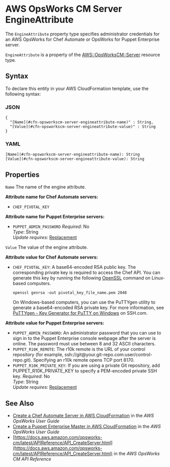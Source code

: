 # AWS OpsWorks CM Server EngineAttribute<a name="aws-properties-opsworkscm-server-engineattribute"></a>

<a name="aws-properties-opsworkscm-server-engineattribute-description"></a>The `EngineAttribute` property type specifies administrator credentials for an AWS OpsWorks for Chef Automate or OpsWorks for Puppet Enterprise server\.

<a name="aws-properties-opsworkscm-server-engineattribute-inheritance"></a>`EngineAttribute` is a property of the [AWS::OpsWorksCM::Server](aws-resource-opsworkscm-server.md) resource type\.

## Syntax<a name="aws-properties-opsworkscm-server-engineattribute-syntax"></a>

To declare this entity in your AWS CloudFormation template, use the following syntax:

### JSON<a name="aws-properties-opsworkscm-server-engineattribute-syntax.json"></a>

```
{
  "[Name](#cfn-opsworkscm-server-engineattribute-name)" : String,
  "[Value](#cfn-opsworkscm-server-engineattribute-value)" : String  
}
```

### YAML<a name="aws-properties-opsworkscm-server-engineattribute-syntax.yaml"></a>

```
[Name](#cfn-opsworkscm-server-engineattribute-name): String
[Value](#cfn-opsworkscm-server-engineattribute-value): String
```

## Properties<a name="aws-properties-opsworkscm-server-engineattribute-properties"></a>

`Name`  <a name="cfn-opsworkscm-server-engineattribute-name"></a>
The name of the engine attribute\.  

**Attribute name for Chef Automate servers:**
+ `CHEF_PIVOTAL_KEY`

**Attribute name for Puppet Enterprise servers:**
+ `PUPPET_ADMIN_PASSWORD`
 *Required*: No  
 *Type*: String  
 *Update requires*: [Replacement](using-cfn-updating-stacks-update-behaviors.md#update-replacement) 

`Value`  <a name="cfn-opsworkscm-server-engineattribute-value"></a>
The value of the engine attribute\.  

**Attribute value for Chef Automate servers:**
+ `CHEF_PIVOTAL_KEY`: A base64\-encoded RSA public key\. The corresponding private key is required to access the Chef API\. You can generate this key by running the following [OpenSSL](https://www.openssl.org/) command on Linux\-based computers\.

  ```
  openssl genrsa -out pivotal_key_file_name.pem 2048
  ```

  On Windows\-based computers, you can use the PuTTYgen utility to generate a base64\-encoded RSA private key\. For more information, see [PuTTYgen \- Key Generator for PuTTY on Windows](https://www.ssh.com/ssh/putty/windows/puttygen) on SSH\.com\.

**Attribute value for Puppet Enterprise servers:**
+ `PUPPET_ADMIN_PASSWORD`: An administrator password that you can use to sign in to the Puppet Enterprise console webpage after the server is online\. The password must use between 8 and 32 ASCII characters\.
+ `PUPPET_R10K_REMOTE`: The r10k remote is the URL of your control repository \(for example, ssh://git@your\.git\-repo\.com:user/control\-repo\.git\)\. Specifying an r10k remote opens TCP port 8170\.
+ `PUPPET_R10K_PRIVATE_KEY`: If you are using a private Git repository, add PUPPET\_R10K\_PRIVATE\_KEY to specify a PEM\-encoded private SSH key\.
 *Required*: No  
 *Type*: String  
 *Update requires*: [Replacement](using-cfn-updating-stacks-update-behaviors.md#update-replacement) 

## See Also<a name="aws-properties-opsworkscm-server-engineattribute-seealso"></a>
+ [Create a Chef Automate Server in AWS CloudFormation](https://docs.aws.amazon.com/opsworks/latest/userguide/opscm-create-server-cfn.html) in the *AWS OpsWorks User Guide* 
+ [Create a Puppet Enterprise Master in AWS CloudFormation](https://docs.aws.amazon.com/opsworks/latest/userguide/opspup-create-server-cfn.html) in the *AWS OpsWorks User Guide* 
+ [https://docs.aws.amazon.com/opsworks-cm/latest/APIReference/API_CreateServer.html](https://docs.aws.amazon.com/opsworks-cm/latest/APIReference/API_CreateServer.html) in the *AWS OpsWorks CM API Reference*